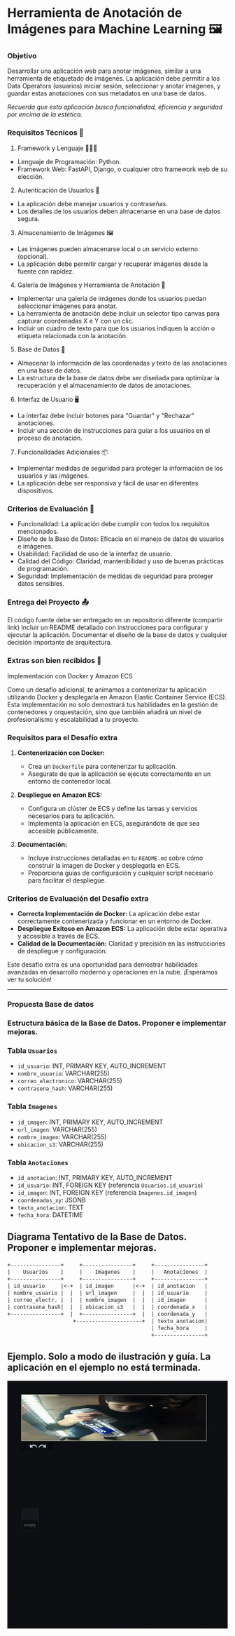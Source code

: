# Herramienta de Anotación de Imágenes para Machine Learning 🖼️

### Objetivo

Desarrollar una aplicación web para anotar imágenes, similar a una herramienta de etiquetado de imágenes. La aplicación debe permitir a los Data Operators (usuarios) iniciar sesión, seleccionar y anotar imágenes, y guardar estas anotaciones con sus metadatos en una base de datos.

*Recuerda que esta aplicación busca funcionalidad, eficiencia y seguridad por encima de la estética.*

### Requisitos Técnicos 🔩
1. Framework y Lenguaje 🧑🏻‍💻
* Lenguaje de Programación: Python.
* Framework Web: FastAPI, Django, o cualquier otro framework web de su elección.
2. Autenticación de Usuarios 🔐
* La aplicación debe manejar usuarios y contraseñas.
* Los detalles de los usuarios deben almacenarse en una base de datos segura.
3. Almacenamiento de Imágenes 🖼️
* Las imágenes pueden almacenarse local o un servicio externo (opcional).
* La aplicación debe permitir cargar y recuperar imágenes desde la fuente con rapidez.
4. Galería de Imágenes y Herramienta de Anotación 🩻
* Implementar una galería de imágenes donde los usuarios puedan seleccionar imágenes para anotar.
* La herramienta de anotación debe incluir un selector tipo canvas para capturar coordenadas X e Y con un clic.
* Incluir un cuadro de texto para que los usuarios indiquen la acción o etiqueta relacionada con la anotación.

5. Base de Datos 💾
* Almacenar la información de las coordenadas y texto de las anotaciones en una base de datos.
* La estructura de la base de datos debe ser diseñada para optimizar la recuperación y el almacenamiento de datos de anotaciones.
6. Interfaz de Usuario 🖥️
* La interfaz debe incluir botones para "Guardar" y "Rechazar" anotaciones.
* Incluir una sección de instrucciones para guiar a los usuarios en el proceso de anotación.
7. Funcionalidades Adicionales 📦
* Implementar medidas de seguridad para proteger la información de los usuarios y las imágenes.
* La aplicación debe ser responsiva y fácil de usar en diferentes dispositivos.

### Criterios de Evaluación 📝

* Funcionalidad: La aplicación debe cumplir con todos los requisitos mencionados.
* Diseño de la Base de Datos: Eficacia en el manejo de datos de usuarios e imágenes.
* Usabilidad: Facilidad de uso de la interfaz de usuario.
* Calidad del Código: Claridad, mantenibilidad y uso de buenas prácticas de programación.
* Seguridad: Implementación de medidas de seguridad para proteger datos sensibles.

### Entrega del Proyecto 📤

El código fuente debe ser entregado en un repositorio diferente (compartir link)
Incluir un README detallado con instrucciones para configurar y ejecutar la aplicación.
Documentar el diseño de la base de datos y cualquier decisión importante de arquitectura.

### Extras son bien recibidos 🎁

Implementación con Docker y Amazon ECS

Como un desafío adicional, te animamos a contenerizar tu aplicación utilizando Docker y desplegarla en Amazon Elastic Container Service (ECS). Esta implementación no solo demostrará tus habilidades en la gestión de contenedores y orquestación, sino que también añadirá un nivel de profesionalismo y escalabilidad a tu proyecto.

### Requisitos para el Desafío extra

1. **Contenerización con Docker:**
   - Crea un `Dockerfile` para contenerizar tu aplicación.
   - Asegúrate de que la aplicación se ejecute correctamente en un entorno de contenedor local.

2. **Despliegue en Amazon ECS:**
   - Configura un clúster de ECS y define las tareas y servicios necesarios para tu aplicación.
   - Implementa la aplicación en ECS, asegurándote de que sea accesible públicamente.

3. **Documentación:**
   - Incluye instrucciones detalladas en tu `README.md` sobre cómo construir la imagen de Docker y desplegarla en ECS.
   - Proporciona guías de configuración y cualquier script necesario para facilitar el despliegue.

### Criterios de Evaluación del Desafío extra

- **Correcta Implementación de Docker:** La aplicación debe estar correctamente contenerizada y funcionar en un entorno de Docker.
- **Despliegue Exitoso en Amazon ECS:** La aplicación debe estar operativa y accesible a través de ECS.
- **Calidad de la Documentación:** Claridad y precisión en las instrucciones de despliegue y configuración.

Este desafío extra es una oportunidad para demostrar habilidades avanzadas en desarrollo moderno y operaciones en la nube. ¡Esperamos ver tu solución!

---

### Propuesta Base de datos

### Estructura básica de la Base de Datos. Proponer e implementar mejoras.

### Tabla `Usuarios`
- `id_usuario`: INT, PRIMARY KEY, AUTO_INCREMENT
- `nombre_usuario`: VARCHAR(255)
- `correo_electronico`: VARCHAR(255)
- `contrasena_hash`: VARCHAR(255)

### Tabla `Imagenes`
- `id_imagen`: INT, PRIMARY KEY, AUTO_INCREMENT
- `url_imagen`: VARCHAR(255)
- `nombre_imagen`: VARCHAR(255)
- `ubicacion_s3`: VARCHAR(255)

### Tabla `Anotaciones`
- `id_anotacion`: INT, PRIMARY KEY, AUTO_INCREMENT
- `id_usuario`: INT, FOREIGN KEY (referencia `Usuarios.id_usuario`)
- `id_imagen`: INT, FOREIGN KEY (referencia `Imagenes.id_imagen`)
- `coordenadas_xy`: JSONB
- `texto_anotacion`: TEXT
- `fecha_hora`: DATETIME


## Diagrama Tentativo de la Base de Datos. Proponer e implementar mejoras.

```plaintext
+----------------+     +----------------+     +----------------+
|    Usuarios    |     |    Imagenes    |     |   Anotaciones  |
+----------------+     +----------------+     +----------------+
| id_usuario     |<-+  | id_imagen      |<-+  | id_anotacion   |
| nombre_usuario |  |  | url_imagen     |  |  | id_usuario     |
| correo_electr. |  |  | nombre_imagen  |  |  | id_imagen      |
| contrasena_hash|  |  | ubicacion_s3   |  |  | coordenada_x   |
+----------------+  |  +----------------+  |  | coordenada_y   |
                     +---------------------+  | texto_anotacion|
                                              | fecha_hora     |
                                              +----------------+
```

## Ejemplo. Solo a modo de ilustración y guía. La aplicación en el ejemplo no está terminada.

![gif](assets/demo_example.gif)
